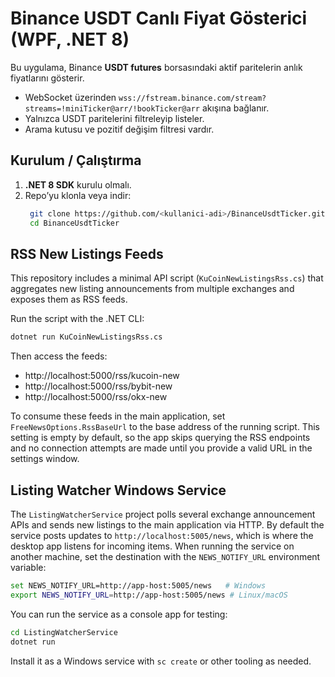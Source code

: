 # Binance USDT Canlı Fiyat Gösterici (WPF, .NET 8)

Bu uygulama, Binance **USDT futures** borsasındaki aktif paritelerin anlık fiyatlarını gösterir.
- WebSocket üzerinden `wss://fstream.binance.com/stream?streams=!miniTicker@arr/!bookTicker@arr` akışına bağlanır.
- Yalnızca USDT paritelerini filtreleyip listeler.
- Arama kutusu ve pozitif değişim filtresi vardır.

## Kurulum / Çalıştırma

1. **.NET 8 SDK** kurulu olmalı.  
2. Repo’yu klonla veya indir:  
   ```bash
    git clone https://github.com/<kullanici-adi>/BinanceUsdtTicker.git
    cd BinanceUsdtTicker
   ```

## RSS New Listings Feeds

This repository includes a minimal API script (`KuCoinNewListingsRss.cs`) that aggregates
new listing announcements from multiple exchanges and exposes them as RSS feeds.

Run the script with the .NET CLI:

```bash
dotnet run KuCoinNewListingsRss.cs
```

Then access the feeds:

- http://localhost:5000/rss/kucoin-new
- http://localhost:5000/rss/bybit-new
- http://localhost:5000/rss/okx-new

To consume these feeds in the main application, set `FreeNewsOptions.RssBaseUrl`
to the base address of the running script. This setting is empty by default, so
the app skips querying the RSS endpoints and no connection attempts are made
until you provide a valid URL in the settings window.

## Listing Watcher Windows Service

The `ListingWatcherService` project polls several exchange announcement APIs
and sends new listings to the main application via HTTP. By default the service
posts updates to `http://localhost:5005/news`, which is where the desktop app
listens for incoming items.  When running the service on another machine, set
the destination with the `NEWS_NOTIFY_URL` environment variable:

```bash
set NEWS_NOTIFY_URL=http://app-host:5005/news   # Windows
export NEWS_NOTIFY_URL=http://app-host:5005/news # Linux/macOS
```

You can run the service as a console app for testing:

```bash
cd ListingWatcherService
dotnet run
```

Install it as a Windows service with `sc create` or other tooling as needed.
